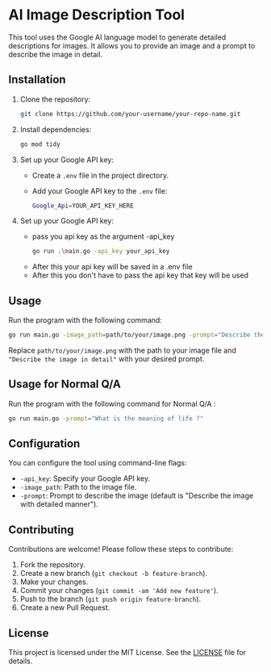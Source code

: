# AI Image Description Tool

This tool uses the Google AI language model to generate detailed descriptions for images. It allows you to provide an image and a prompt to describe the image in detail.

## Installation

1. Clone the repository:

   ```sh
   git clone https://github.com/your-username/your-repo-name.git
   ```

2. Install dependencies:

   ```sh
   go mod tidy
   ```

3. Set up your Google API key:

   - Create a `.env` file in the project directory.
   - Add your Google API key to the `.env` file:

     ```sh
     Google_Api=YOUR_API_KEY_HERE
     ```
4. Set up your Google API key:

   - pass you api key as the argument -api_key
     ```sh
     go run .\main.go -api_key your_api_key
     ```
   - After this your api key will be saved in a .env file
   - After this you don't have to pass the api key that key will be used 
## Usage

Run the program with the following command:

```sh
go run main.go -image_path=path/to/your/image.png -prompt="Describe the image in detail"
```

Replace `path/to/your/image.png` with the path to your image file and `"Describe the image in detail"` with your desired prompt.
## Usage for Normal Q/A 
Run the program with the following command for Normal Q/A :  

```sh
go run main.go -prompt="What is the meaning of life ?"
```

## Configuration

You can configure the tool using command-line flags:

- `-api_key`: Specify your Google API key.
- `-image_path`: Path to the image file.
- `-prompt`: Prompt to describe the image (default is "Describe the image with detailed manner").

## Contributing

Contributions are welcome! Please follow these steps to contribute:

1. Fork the repository.
2. Create a new branch (`git checkout -b feature-branch`).
3. Make your changes.
4. Commit your changes (`git commit -am 'Add new feature'`).
5. Push to the branch (`git push origin feature-branch`).
6. Create a new Pull Request.

## License

This project is licensed under the MIT License. See the [LICENSE](LICENSE) file for details.
